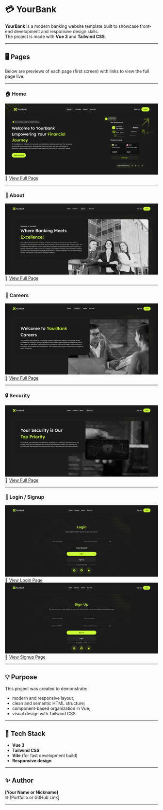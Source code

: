 # 💳 YourBank

**YourBank** is a modern banking website template built to showcase front-end development and responsive design skills.  
The project is made with **Vue 3** and **Tailwind CSS**.

---

## 🖥️ Pages

Below are previews of each page (first screen) with links to view the full page live.

---

### 🏠 Home
![Home Preview](/public/screens/main.png)  
🔗 [View Full Page](https://banking-app-ruddy-one.vercel.app/)

---

### 👥 About
![About Preview](/public/screens/about.png)  
🔗 [View Full Page](https://banking-app-ruddy-one.vercel.app/about)

---

### 💼 Careers
![Careers Preview](/public/screens/careers.png)  
🔗 [View Full Page](https://banking-app-ruddy-one.vercel.app/careers)

---

### 🔒 Security
![Security Preview](/public/screens/security.png)  
🔗 [View Full Page](https://banking-app-ruddy-one.vercel.app/security)

---

### 🔐 Login / Signup
![Login Preview](/public/screens/login.png)  
🔗 [View Login Page](https://banking-app-ruddy-one.vercel.app/logIn)  
![Signup Preview](/public/screens/signup.png)  
🔗 [View Signup Page](https://banking-app-ruddy-one.vercel.app/signUp)

---

## 💡 Purpose

This project was created to demonstrate:
- modern and responsive layout;  
- clean and semantic HTML structure;  
- component-based organization in Vue;  
- visual design with Tailwind CSS.

---

## 🧰 Tech Stack

- **Vue 3**
- **Tailwind CSS**
- **Vite** (for fast development build)
- **Responsive design**

---

## ✨ Author

**[Your Name or Nickname]**  
🌐 [Portfolio or GitHub Link]

---

